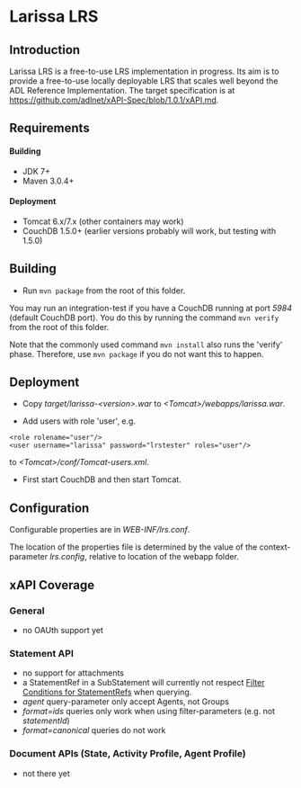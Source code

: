 # Larissa LRS

## Introduction

Larissa LRS is a free-to-use LRS implementation in progress. 
Its aim is to provide a free-to-use locally deployable LRS that scales well beyond the ADL Reference Implementation.
The target specification is at https://github.com/adlnet/xAPI-Spec/blob/1.0.1/xAPI.md.

## Requirements

#### Building
* JDK 7+
* Maven 3.0.4+

#### Deployment
* Tomcat 6.x/7.x (other containers may work)
* CouchDB 1.5.0+ (earlier versions probably will work, but testing with 1.5.0)

## Building
* Run `mvn package` from the root of this folder.

You may run an integration-test if you have a CouchDB running
at port _5984_ (default CouchDB port). You do this by running the command
`mvn verify` from the root of this folder.

Note that the commonly used command `mvn install` also runs the 'verify' 
phase. Therefore, use `mvn package` if you do not want this to happen.

## Deployment
* Copy _target/larissa-&lt;version&gt;.war_ to _&lt;Tomcat&gt;/webapps/larissa.war_.

* Add users with role 'user', e.g.
```
<role rolename="user"/>
<user username="larissa" password="lrstester" roles="user"/>
```
to _&lt;Tomcat&gt;/conf/Tomcat-users.xml_.


* First start CouchDB and then start Tomcat.

## Configuration
Configurable properties are in _WEB-INF/lrs.conf_. 

The location of the properties file is  determined by the value of the 
context-parameter _lrs.config_, relative to location of the webapp folder.

## xAPI Coverage

### General
* no OAUth support yet
 
### Statement API
* no support for attachments
* a StatementRef in a SubStatement will currently not respect <a href="https://github.com/adlnet/xAPI-Spec/blob/master/xAPI.md#filter-conditions-for-statementrefs">Filter Conditions for StatementRefs</a> when querying.
* _agent_ query-parameter only accept Agents, not Groups
* _format=ids_ queries only work when using filter-parameters (e.g. not _statementId_)
* _format=canonical_ queries do not work

### Document APIs (State, Activity Profile, Agent Profile)
* not there yet


